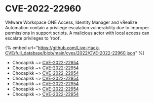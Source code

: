 # CVE-2022-22960

VMware Workspace ONE Access, Identity Manager and vRealize Automation contain a privilege escalation vulnerability due to improper permissions in support scripts. A malicious actor with local access can escalate privileges to 'root'.

{% embed url="https://github.com/Live-Hack-CVE/full_database/blob/main/cves/2022/CVE-2022-22960.json" %}


* Chocapikk ~> [CVE-2022-22954](https://www.alice-snow.ru/2022/database/cve-2022-22960/cve-2022-22954-chocapikk)
* Chocapikk ~> [CVE-2022-22954](https://www.alice-snow.ru/2022/database/cve-2022-22960/cve-2022-22954-chocapikk)
* Chocapikk ~> [CVE-2022-22954](https://www.alice-snow.ru/2022/database/cve-2022-22960/cve-2022-22954-chocapikk)
* Chocapikk ~> [CVE-2022-22954](https://www.alice-snow.ru/2022/database/cve-2022-22960/cve-2022-22954-chocapikk)
* Chocapikk ~> [CVE-2022-22954](https://www.alice-snow.ru/2022/database/cve-2022-22960/cve-2022-22954-chocapikk)
* Chocapikk ~> [CVE-2022-22954](https://www.alice-snow.ru/2022/database/cve-2022-22960/cve-2022-22954-chocapikk)
* Chocapikk ~> [CVE-2022-22954](https://www.alice-snow.ru/2022/database/cve-2022-22960/cve-2022-22954-chocapikk)